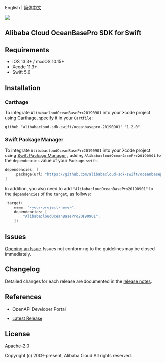 English | [简体中文](README-CN.md)

![](https://aliyunsdk-pages.alicdn.com/icons/AlibabaCloud.svg)

## Alibaba Cloud OceanBasePro SDK for Swift

## Requirements

- iOS 13.3+ / macOS 10.15+
- Xcode 11.3+
- Swift 5.6

## Installation

### Carthage

To integrate `AlibabacloudOceanBasePro20190901` into your Xcode project using [Carthage](https://github.com/Carthage/Carthage), specify it in your `Cartfile`:

```ogdl
github "alibabacloud-sdk-swift/oceanbasepro-20190901" "1.2.0"
```

### Swift Package Manager

To integrate `AlibabacloudOceanBasePro20190901` into your Xcode project using [Swift Package Manager](https://swift.org/package-manager/) , adding `AlibabacloudOceanBasePro20190901` to the `dependencies` value of your `Package.swift`.

```swift
dependencies: [
    .package(url: "https://github.com/alibabacloud-sdk-swift/oceanbasepro-20190901.git", from: "1.2.0")
]
```

In addition, you also need to add `"AlibabacloudOceanBasePro20190901"` to the `dependencies` of the `target`, as follows:

```swift
.target(
    name: "<your-project-name>",
    dependencies: [
        "AlibabacloudOceanBasePro20190901",
    ])
```

## Issues

[Opening an Issue](https://github.com/alibabacloud-sdk-swift/oceanbasepro-20190901/issues/new), Issues not conforming to the guidelines may be closed immediately.

## Changelog

Detailed changes for each release are documented in the [release notes](./ChangeLog.txt).

## References

* [OpenAPI Developer Portal](https://next.api.alibabacloud.com/home)
- [Latest Release](https://github.com/alibabacloud-sdk-swift/oceanbasepro-20190901)

## License

[Apache-2.0](http://www.apache.org/licenses/LICENSE-2.0)

Copyright (c) 2009-present, Alibaba Cloud All rights reserved.
